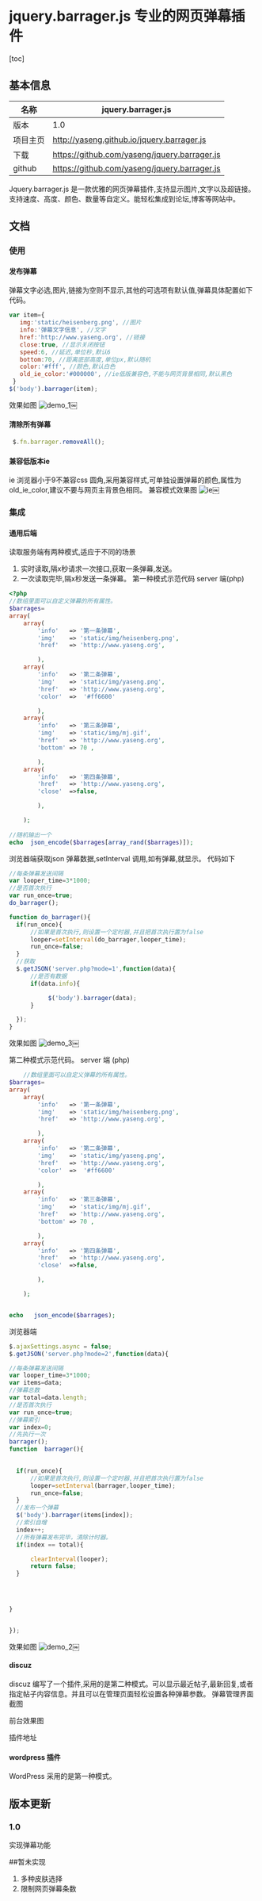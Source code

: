 # jquery.barrager.js 专业的网页弹幕插件
[toc]
## 基本信息
| 名称 | jquery.barrager.js |
| -----|----|
|版本|1.0|
|项目主页|http://yaseng.github.io/jquery.barrager.js|
|下载|https://github.com/yaseng/jquery.barrager.js|
|github|https://github.com/yaseng/jquery.barrager.js|

 Jquery.barrager.js 是一款优雅的网页弹幕插件,支持显示图片,文字以及超链接。支持速度、高度、颜色、数量等自定义。能轻松集成到论坛,博客等网站中。

## 文档
### 使用
#### 发布弹幕
弹幕文字必选,图片,链接为空则不显示,其他的可选项有默认值,弹幕具体配置如下代码。

```JavaScript
var item={
   img:'static/heisenberg.png', //图片 
   info:'弹幕文字信息', //文字 
   href:'http://www.yaseng.org', //链接 
   close:true, //显示关闭按钮 
   speed:6, //延迟,单位秒,默认6 
   bottom:70, //距离底部高度,单位px,默认随机 
   color:'#fff', //颜色,默认白色 
   old_ie_color:'#000000', //ie低版兼容色,不能与网页背景相同,默认黑色 
 }
$('body').barrager(item);
```
效果如图
![demo_1](media/14604379311756/demo_1.gif)￼


#### 清除所有弹幕

```JavaScript
 $.fn.barrager.removeAll();
```
####  兼容低版本ie
ie 浏览器小于9不兼容css 圆角,采用兼容样式,可单独设置弹幕的颜色,属性为old_ie_color,建议不要与网页主背景色相同。
兼容模式效果图
![ie](media/14604379311756/ie.png)￼


### 集成
#### 通用后端
读取服务端有两种模式,适应于不同的场景
1. 实时读取,隔x秒请求一次接口,获取一条弹幕,发送。
2. 一次读取完毕,隔x秒发送一条弹幕。
第一种模式示范代码
server 端(php)

```php
<?php 
//数组里面可以自定义弹幕的所有属性。
$barrages=
array(
	array(
		'info'   => '第一条弹幕',
		'img'    => 'static/img/heisenberg.png',
		'href'   => 'http://www.yaseng.org',

		),
	array(
		'info'   => '第二条弹幕',
		'img'    => 'static/img/yaseng.png',
		'href'   => 'http://www.yaseng.org',
		'color'  =>  '#ff6600'

		),
	array(
		'info'   => '第三条弹幕',
		'img'    => 'static/img/mj.gif',
		'href'   => 'http://www.yaseng.org',
		'bottom' => 70 ,

		),
	array(
		'info'   => '第四条弹幕',
		'href'   => 'http://www.yaseng.org',
		'close'  =>false,

		),

	);
	
//随机输出一个 
echo  json_encode($barrages[array_rand($barrages)]);
```
浏览器端获取json 弹幕数据,setInterval 调用,如有弹幕,就显示。
代码如下

```JavaScript
//每条弹幕发送间隔
var looper_time=3*1000;
//是否首次执行
var run_once=true;
do_barrager();

function do_barrager(){
  if(run_once){
      //如果是首次执行,则设置一个定时器,并且把首次执行置为false
      looper=setInterval(do_barrager,looper_time);                
      run_once=false;
  }
  //获取
  $.getJSON('server.php?mode=1',function(data){
      //是否有数据
      if(data.info){

           $('body').barrager(data);
      }

  });
}
```
效果如图
![demo_3](media/14604379311756/demo_3.gif)￼

第二种模式示范代码。
server 端 (php)

```php
	//数组里面可以自定义弹幕的所有属性。
$barrages=
array(
	array(
		'info'   => '第一条弹幕',
		'img'    => 'static/img/heisenberg.png',
		'href'   => 'http://www.yaseng.org',

		),
	array(
		'info'   => '第二条弹幕',
		'img'    => 'static/img/yaseng.png',
		'href'   => 'http://www.yaseng.org',
		'color'  =>  '#ff6600'

		),
	array(
		'info'   => '第三条弹幕',
		'img'    => 'static/img/mj.gif',
		'href'   => 'http://www.yaseng.org',
		'bottom' => 70 ,

		),
	array(
		'info'   => '第四条弹幕',
		'href'   => 'http://www.yaseng.org',
		'close'  =>false,

		),

	);


echo   json_encode($barrages);
```

浏览器端

```JavaScript
$.ajaxSettings.async = false;
$.getJSON('server.php?mode=2',function(data){

//每条弹幕发送间隔
var looper_time=3*1000;
var items=data;
//弹幕总数
var total=data.length;
//是否首次执行
var run_once=true;
//弹幕索引
var index=0;
//先执行一次
barrager();
function  barrager(){

 
  if(run_once){
      //如果是首次执行,则设置一个定时器,并且把首次执行置为false
      looper=setInterval(barrager,looper_time);                
      run_once=false;
  }
  //发布一个弹幕
  $('body').barrager(items[index]);
  //索引自增
  index++;
  //所有弹幕发布完毕，清除计时器。
  if(index == total){

      clearInterval(looper);
      return false;
  }

  


}


});
```
效果如图
![demo_2](media/14604379311756/demo_2.gif)￼



#### discuz
discuz 编写了一个插件,采用的是第二种模式。可以显示最近帖子,最新回复,或者指定帖子内容信息。并且可以在管理页面轻松设置各种弹幕参数。
弹幕管理界面截图


前台效果图

插件地址
#### wordpress 插件
WordPress 采用的是第一种模式。


## 版本更新
### 1.0
实现弹幕功能

##暂未实现
1. 多种皮肤选择
2. 限制网页弹幕条数

